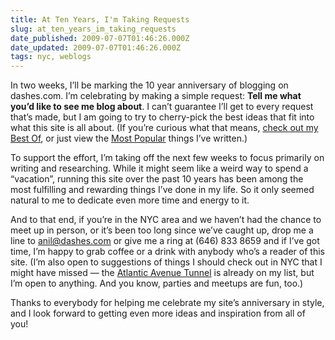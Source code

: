 ```yaml
---
title: At Ten Years, I'm Taking Requests
slug: at_ten_years_im_taking_requests
date_published: 2009-07-07T01:46:26.000Z
date_updated: 2009-07-07T01:46:26.000Z
tags: nyc, weblogs
---
```


In two weeks, I’ll be marking the 10 year anniversary of blogging on dashes.com. I’m celebrating by making a simple request: **Tell me what you’d like to see me blog about**. I can’t guarantee I’ll get to every request that’s made, but I am going to try to cherry-pick the best ideas that fit into what this site is all about. (If you’re curious what that means, [check out my Best Of](http://dashes.com/anil/best-of/), or just view the [Most Popular](http://dashes.com/anil/most-popular/) things I’ve written.)

To support the effort, I’m taking off the next few weeks to focus primarily on writing and researching. While it might seem like a weird way to spend a “vacation”, running this site over the past 10 years has been among the most fulfilling and rewarding things I’ve done in my life. So it only seemed natural to me to dedicate even more time and energy to it.

And to that end, if you’re in the NYC area and we haven’t had the chance to meet up in person, or it’s been too long since we’ve caught up, drop me a line to [anil@dashes.com](mailto:anil@dashes.com) or give me a ring at (646) 833 8659 and if I’ve got time, I’m happy to grab coffee or a drink with anybody who’s a reader of this site. (I’m also open to suggestions of things I should check out in NYC that I might have missed — the [Atlantic Avenue Tunnel](http://www.brooklynrail.net/bhra_events.html) is already on my list, but I’m open to anything. And you know, parties and meetups are fun, too.)

Thanks to everybody for helping me celebrate my site’s anniversary in style, and I look forward to getting even more ideas and inspiration from all of you!
